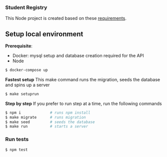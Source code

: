 ### Student Registry
This Node project is created based on these [requirements](https://gist.github.com/d3hiring/4d1415d445033d316c36a56f0953f4ef).

## Setup local environment
**Prerequisite**:
- Docker: mysql setup and database creation required for the API
- Node

```sh
$ docker-compose up
```

**Fastest setup**
This make command runs the migration, seeds the database and spins up a server
```sh
$ make setuprun
```
**Step by step**
If you prefer to run step at a time, run the following commands
```sh
$ npm i             # runs npm install
$ make migrate      # runs migration
$ make seed         # seeds the database
$ make run          # starts a server
```

### Run tests
```sh
$ npm test
```